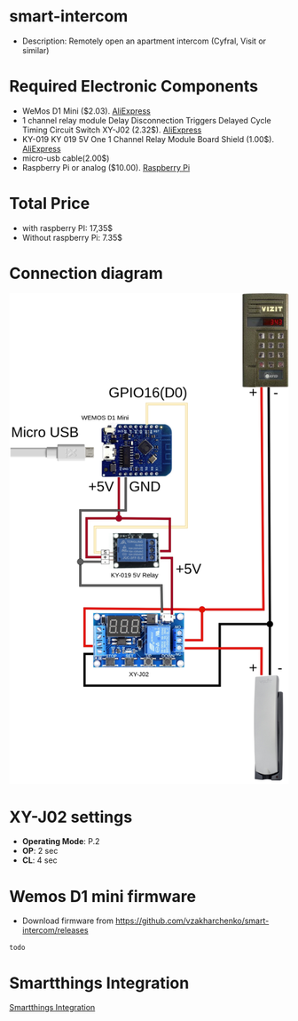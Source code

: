 # smart-intercom

- Description: Remotely open an apartment intercom (Cyfral, Visit or similar)

# Required Electronic Components
 - WeMos D1 Mini ($2.03). [AliExpress](https://aliexpress.com/item/32630518881.html?sku_id=12000018628049611&spm=a2g2w.productlist.0.0.33f717d28p4yT3)
 - 1 channel relay module Delay Disconnection Triggers Delayed Cycle Timing Circuit Switch XY-J02 (2.32$). [AliExpress](https://aliexpress.com/item/4000372163113.html?sku_id=10000001523783321&spm=a2g2w.productlist.0.0.232c5991ZEe6Ny)
 - KY-019 KY 019 5V One 1 Channel Relay Module Board Shield (1.00$). [AliExpress](https://aliexpress.com/item/32727785341.html?sku_id=61353464595&spm=a2g2w.productlist.0.0.67815f4bxXi0ot)
 - micro-usb cable(2.00$)
 - Raspberry Pi or analog ($10.00). [Raspberry Pi](https://www.canakit.com/raspberry-pi-zero-wireless.html?src=raspberrypi)
# Total Price
 - with raspberry PI: 17,35$
 - Without raspberry Pi: 7.35$

# Connection diagram
![](/docs/intercom.drawio.png)

# XY-J02 settings
- **Operating Mode**: P.2
- **OP**: 2 sec
- **CL**: 4 sec

# Wemos D1 mini firmware

- Download firmware from https://github.com/vzakharchenko/smart-intercom/releases
```
todo
```

# Smartthings Integration
 [Smartthings Integration](./smartthings-intercom)




